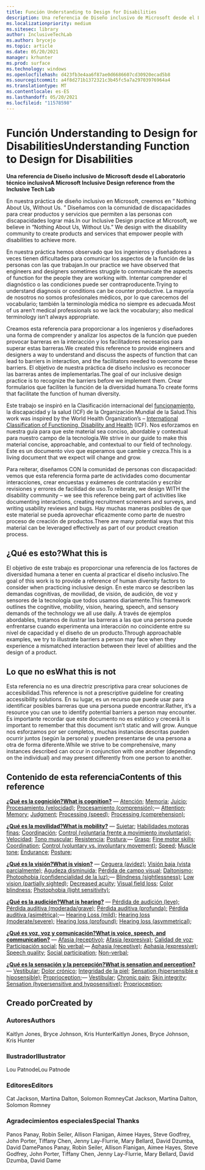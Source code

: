 ```yaml
---
title: Función Understanding to Design for Disabilities
description: Una referencia de Diseño inclusivo de Microsoft desde el Laboratorio técnico inclusivo
ms.localizationpriority: medium
ms.sitesec: library
author: InclusiveTechLab
ms.author: brycejo
ms.topic: article
ms.date: 05/20/2021
manager: krhunter
ms.prod: surface
ms.technology: windows
ms.openlocfilehash: d423fb3e4aa6f87ae0d6686607cd30920ecad5b8
ms.sourcegitcommit: a4f8d271b1372321c3b45fc5a7a29703976964a4
ms.translationtype: MT
ms.contentlocale: es-ES
ms.lasthandoff: 05/20/2021
ms.locfileid: "11578598"
---
```

# <a name="understanding-function-to-design-for-disabilities"></a><span data-ttu-id="bae1c-103">Función Understanding to Design for Disabilities</span><span class="sxs-lookup"><span data-stu-id="bae1c-103">Understanding Function to Design for Disabilities</span></span>
**<span data-ttu-id="bae1c-104">Una referencia de Diseño inclusivo de Microsoft desde el Laboratorio técnico inclusivo</span><span class="sxs-lookup"><span data-stu-id="bae1c-104">A Microsoft Inclusive Design reference from the Inclusive Tech Lab</span></span>**

<span data-ttu-id="bae1c-105">En nuestra práctica de diseño inclusivo en Microsoft, creemos en &ldquo; Nothing About Us, Without Us. &rdquo; Diseñamos con la comunidad de discapacidades para crear productos y servicios que permiten a las personas con discapacidades lograr más.</span><span class="sxs-lookup"><span data-stu-id="bae1c-105">In our Inclusive Design practice at Microsoft, we believe in &ldquo;Nothing About Us, Without Us.&rdquo; We design with the disability community to create products and services that empower people with disabilities to achieve more.</span></span> 

<span data-ttu-id="bae1c-106">En nuestra práctica hemos observado que los ingenieros y diseñadores a veces tienen dificultades para comunicar los aspectos de la función de las personas con las que trabajan.</span><span class="sxs-lookup"><span data-stu-id="bae1c-106">In our practice we have observed that engineers and designers sometimes struggle to communicate the aspects of function for the people they are working with.</span></span> <span data-ttu-id="bae1c-107">Intentar comprender el diagnóstico o las condiciones puede ser contraproducente.</span><span class="sxs-lookup"><span data-stu-id="bae1c-107">Trying to understand diagnosis or conditions can be counter productive.</span></span> <span data-ttu-id="bae1c-108">La mayoría de nosotros no somos profesionales médicos, por lo que carecemos del vocabulario; también la terminología médica no siempre es adecuada.</span><span class="sxs-lookup"><span data-stu-id="bae1c-108">Most of us aren’t medical professionals so we lack the vocabulary; also medical terminology isn’t always appropriate.</span></span>

<span data-ttu-id="bae1c-109">Creamos esta referencia para proporcionar a los ingenieros y diseñadores una forma de comprender y analizar los aspectos de la función que pueden provocar barreras en la interacción y los facilitadores necesarios para superar estas barreras.</span><span class="sxs-lookup"><span data-stu-id="bae1c-109">We created this reference to provide engineers and designers a way to understand and discuss the aspects of function that can lead to barriers in interaction, and the facilitators needed to overcome these barriers.</span></span> <span data-ttu-id="bae1c-110">El objetivo de nuestra práctica de diseño inclusivo es reconocer las barreras antes de implementarlas.</span><span class="sxs-lookup"><span data-stu-id="bae1c-110">The goal of our inclusive design practice is to recognize the barriers before we implement them.</span></span> <span data-ttu-id="bae1c-111">Crear formularios que faciliten la función de la diversidad humana.</span><span class="sxs-lookup"><span data-stu-id="bae1c-111">To create forms that facilitate the function of human diversity.</span></span>

<span data-ttu-id="bae1c-112">Este trabajo se inspiró en la Clasificación internacional del [funcionamiento,](https://www.who.int/standards/classifications/international-classification-of-functioning-disability-and-health) la discapacidad y la salud (ICF) de la Organización Mundial de la Salud.</span><span class="sxs-lookup"><span data-stu-id="bae1c-112">This work was inspired by the World Health Organization’s – [International Classification of Functioning, Disability and Health](https://www.who.int/standards/classifications/international-classification-of-functioning-disability-and-health) (ICF).</span></span> <span data-ttu-id="bae1c-113">Nos esforzamos en nuestra guía para que este material sea conciso, abordable y contextual para nuestro campo de la tecnología.</span><span class="sxs-lookup"><span data-stu-id="bae1c-113">We strive in our guide to make this material concise, approachable, and contextual to our field of technology.</span></span> <span data-ttu-id="bae1c-114">Este es un documento vivo que esperamos que cambie y crezca.</span><span class="sxs-lookup"><span data-stu-id="bae1c-114">This is a living document that we expect will change and grow.</span></span>

<span data-ttu-id="bae1c-115">Para reiterar, diseñamos CON la comunidad de personas con discapacidad: vemos que esta referencia forma parte de actividades como documentar interacciones, crear encuestas y exámenes de contratación y escribir revisiones y errores de facilidad de uso.</span><span class="sxs-lookup"><span data-stu-id="bae1c-115">To reiterate, we design WITH the disability community – we see this reference being part of activities like documenting interactions, creating recruitment screeners and surveys, and writing usability reviews and bugs.</span></span> <span data-ttu-id="bae1c-116">Hay muchas maneras posibles de que este material se pueda aprovechar eficazmente como parte de nuestro proceso de creación de productos.</span><span class="sxs-lookup"><span data-stu-id="bae1c-116">There are many potential ways that this material can be leveraged effectively as part of our product creation process.</span></span>

## <a name="what-this-is"></a><span data-ttu-id="bae1c-117">¿Qué es esto?</span><span class="sxs-lookup"><span data-stu-id="bae1c-117">What this is</span></span>

<span data-ttu-id="bae1c-118">El objetivo de este trabajo es proporcionar una referencia de los factores de diversidad humana a tener en cuenta al practicar el diseño inclusivo.</span><span class="sxs-lookup"><span data-stu-id="bae1c-118">The goal of this work is to provide a reference of human diversity factors to consider when practicing inclusive design.</span></span> <span data-ttu-id="bae1c-119">En este marco se describen las demandas cognitivas, de movilidad, de visión, de audición, de voz y sensores de la tecnología que todos usamos diariamente.</span><span class="sxs-lookup"><span data-stu-id="bae1c-119">This framework outlines the cognitive, mobility, vision, hearing, speech, and sensory demands of the technology we all use daily.</span></span> <span data-ttu-id="bae1c-120">A través de ejemplos abordables, tratamos de ilustrar las barreras a las que una persona puede enfrentarse cuando experimenta una interacción no coincidente entre su nivel de capacidad y el diseño de un producto.</span><span class="sxs-lookup"><span data-stu-id="bae1c-120">Through approachable examples, we try to illustrate barriers a person may face when they experience a mismatched interaction between their level of abilities and the design of a product.</span></span>

## <a name="what-this-is-not"></a><span data-ttu-id="bae1c-121">Lo que no es</span><span class="sxs-lookup"><span data-stu-id="bae1c-121">What this is not</span></span>

<span data-ttu-id="bae1c-122">Esta referencia no es una directriz prescriptiva para crear soluciones de accesibilidad.</span><span class="sxs-lookup"><span data-stu-id="bae1c-122">This reference is not a prescriptive guideline for creating accessibility solutions.</span></span> <span data-ttu-id="bae1c-123">En su lugar, es un recurso que puede usar para identificar posibles barreras que una persona puede encontrar.</span><span class="sxs-lookup"><span data-stu-id="bae1c-123">Rather, it’s a resource you can use to identify potential barriers a person may encounter.</span></span> <span data-ttu-id="bae1c-124">Es importante recordar que este documento no es estático y crecerá.</span><span class="sxs-lookup"><span data-stu-id="bae1c-124">It is important to remember that this document isn’t static and will grow.</span></span> <span data-ttu-id="bae1c-125">Aunque nos esforzamos por ser completos, muchas instancias descritas pueden ocurrir juntos (según la persona) y pueden presentarse de una persona a otra de forma diferente.</span><span class="sxs-lookup"><span data-stu-id="bae1c-125">While we strive to be comprehensive, many instances described can occur in conjunction with one another (depending on the individual) and may present differently from one person to another.</span></span>

## <a name="contents-of-this-reference"></a><span data-ttu-id="bae1c-126">Contenido de esta referencia</span><span class="sxs-lookup"><span data-stu-id="bae1c-126">Contents of this reference</span></span>

**[<span data-ttu-id="bae1c-127">¿Qué es la cognición?</span><span class="sxs-lookup"><span data-stu-id="bae1c-127">What is cognition?</span></span>](cognition.md)** <span data-ttu-id="bae1c-128">— [Atención](cognition-attention.md); [Memoria](cognition-memory.md); [Juicio](cognition-judgment.md); [Procesamiento (velocidad)](cognition-processing-speed.md); [Procesamiento (comprensión);](cognition-processing-comprehension.md)</span><span class="sxs-lookup"><span data-stu-id="bae1c-128">— [Attention](cognition-attention.md); [Memory](cognition-memory.md); [Judgment](cognition-judgment.md); [Processing (speed)](cognition-processing-speed.md); [Processing (comprehension)](cognition-processing-comprehension.md);</span></span> 

**[<span data-ttu-id="bae1c-129">¿Qué es la movilidad?</span><span class="sxs-lookup"><span data-stu-id="bae1c-129">What is mobility?</span></span>](mobility.md)** <span data-ttu-id="bae1c-130">— [Sujetar](mobility-grasp.md); [Habilidades motoras finas;](mobility-fine-motor-skills.md) [Coordinación](mobility-coordination.md); [Control (voluntaria frente a movimiento involuntario);](mobility-control.md) [Velocidad;](mobility-speed.md) [Tono muscular;](mobility-muscle-tone.md) [Resistencia](mobility-endurance.md); [Postura](mobility-posture.md);</span><span class="sxs-lookup"><span data-stu-id="bae1c-130">— [Grasp](mobility-grasp.md); [Fine motor skills](mobility-fine-motor-skills.md); [Coordination](mobility-coordination.md); [Control (voluntary vs. involuntary movement)](mobility-control.md); [Speed](mobility-speed.md); [Muscle tone](mobility-muscle-tone.md); [Endurance](mobility-endurance.md); [Posture](mobility-posture.md);</span></span> 

**[<span data-ttu-id="bae1c-131">¿Qué es la visión?</span><span class="sxs-lookup"><span data-stu-id="bae1c-131">What is vision?</span></span>](vision.md)** <span data-ttu-id="bae1c-132">— [Ceguera (avidez)](vision-blindness-sightlessness.md); [Visión baja (vista parcialmente);](vision-low-vision-partially-sighted.md) [Agudeza disminuida;](vision-decreased-acuity.md) [Pérdida de campo visual;](vision-visual-field-loss.md) [Daltonismo;](vision-color-blindness.md) [Photophobia (confidencialidad de la luz);](vision-photophobia-light-sensitivity.md)</span><span class="sxs-lookup"><span data-stu-id="bae1c-132">— [Blindness (sightlessness)](vision-blindness-sightlessness.md); [Low vision (partially sighted)](vision-low-vision-partially-sighted.md); [Decreased acuity](vision-decreased-acuity.md); [Visual field loss](vision-visual-field-loss.md); [Color blindness](vision-color-blindness.md); [Photophobia (light sensitivity)](vision-photophobia-light-sensitivity.md);</span></span> 

**[<span data-ttu-id="bae1c-133">¿Qué es la audición?</span><span class="sxs-lookup"><span data-stu-id="bae1c-133">What is hearing?</span></span>](hearing.md)** <span data-ttu-id="bae1c-134">— [Pérdida de audición (leve);](hearing-mild.md) [Pérdida auditiva (moderada/grave);](hearing-moderate-severe.md) [Pérdida auditiva (profunda);](hearing-profound.md) [Pérdida auditiva (asimétrica);](hearing-asymmetrical.md)</span><span class="sxs-lookup"><span data-stu-id="bae1c-134">— [Hearing Loss (mild)](hearing-mild.md); [Hearing loss (moderate/severe)](hearing-moderate-severe.md); [Hearing loss (profound)](hearing-profound.md); [Hearing loss (asymmetrical)](hearing-asymmetrical.md);</span></span> 

**[<span data-ttu-id="bae1c-135">¿Qué es voz, voz y comunicación?</span><span class="sxs-lookup"><span data-stu-id="bae1c-135">What is voice, speech, and communication?</span></span>](voice-speech-communication.md)** <span data-ttu-id="bae1c-136">— [Afasia (receptivo)](voice-speech-communication-aphasia-receptive.md); [Afasia (expresiva);](voice-speech-communication-aphasia-expressive.md) [Calidad de voz;](voice-speech-communication-speech-quality.md) [Participación social](voice-speech-communication-social-participation.md); [No verbal](voice-speech-communication-non-verbal.md);</span><span class="sxs-lookup"><span data-stu-id="bae1c-136">— [Aphasia (receptive)](voice-speech-communication-aphasia-receptive.md); [Aphasia (expressive)](voice-speech-communication-aphasia-expressive.md); [Speech quality](voice-speech-communication-speech-quality.md); [Social participation](voice-speech-communication-social-participation.md); [Non-verbal](voice-speech-communication-non-verbal.md);</span></span> 

**[<span data-ttu-id="bae1c-137">¿Qué es la sensación y la percepción?</span><span class="sxs-lookup"><span data-stu-id="bae1c-137">What is sensation and perception?</span></span>](sensation-perception.md)** <span data-ttu-id="bae1c-138">— [Vestibular](sensation-perception-vestibular.md); [Dolor crónico](sensation-perception-chronic-pain.md); [Integridad de la piel](sensation-perception-skin-integrity.md); [Sensation (hipersensible e hiposensible);](sensation-perception-sensation.md) [Proprioception](sensation-perception-proprioception.md);</span><span class="sxs-lookup"><span data-stu-id="bae1c-138">— [Vestibular](sensation-perception-vestibular.md); [Chronic pain](sensation-perception-chronic-pain.md); [Skin integrity](sensation-perception-skin-integrity.md); [Sensation (hypersensitive and hyposensitive)](sensation-perception-sensation.md); [Proprioception](sensation-perception-proprioception.md);</span></span> 

## <a name="created-by"></a><span data-ttu-id="bae1c-139">Creado por</span><span class="sxs-lookup"><span data-stu-id="bae1c-139">Created by</span></span>

### <a name="authors"></a><span data-ttu-id="bae1c-140">Autores</span><span class="sxs-lookup"><span data-stu-id="bae1c-140">Authors</span></span>
<span data-ttu-id="bae1c-141">Kaitlyn Jones, Bryce Johnson, Kris Hunter</span><span class="sxs-lookup"><span data-stu-id="bae1c-141">Kaitlyn Jones, Bryce Johnson, Kris Hunter</span></span>

### <a name="illustrator"></a><span data-ttu-id="bae1c-142">Ilustrador</span><span class="sxs-lookup"><span data-stu-id="bae1c-142">Illustrator</span></span>
<span data-ttu-id="bae1c-143">Lou Patnode</span><span class="sxs-lookup"><span data-stu-id="bae1c-143">Lou Patnode</span></span>

### <a name="editors"></a><span data-ttu-id="bae1c-144">Editores</span><span class="sxs-lookup"><span data-stu-id="bae1c-144">Editors</span></span>
<span data-ttu-id="bae1c-145">Cat Jackson, Martina Dalton, Solomon Romney</span><span class="sxs-lookup"><span data-stu-id="bae1c-145">Cat Jackson, Martina Dalton, Solomon Romney</span></span>

### <a name="special-thanks"></a><span data-ttu-id="bae1c-146">Agradecimientos especiales</span><span class="sxs-lookup"><span data-stu-id="bae1c-146">Special Thanks</span></span>
<span data-ttu-id="bae1c-147">Panos Panay, Robin Seiler, Allison Flanigan, Aimee Hayes, Steve Godfrey, John Porter, Tiffany Chen, Jenny Lay-Flurrie, Mary Bellard, David Dzumba, David Dame</span><span class="sxs-lookup"><span data-stu-id="bae1c-147">Panos Panay, Robin Seiler, Allison Flanigan, Aimee Hayes, Steve Godfrey, John Porter, Tiffany Chen, Jenny Lay-Flurrie, Mary Bellard, David Dzumba, David Dame</span></span>


[comment]: # (Incluir pie de página)
